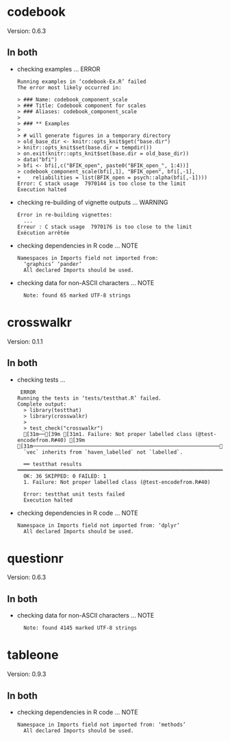 # codebook

Version: 0.6.3

## In both

*   checking examples ... ERROR
    ```
    Running examples in ‘codebook-Ex.R’ failed
    The error most likely occurred in:
    
    > ### Name: codebook_component_scale
    > ### Title: Codebook component for scales
    > ### Aliases: codebook_component_scale
    > 
    > ### ** Examples
    > 
    > # will generate figures in a temporary directory
    > old_base_dir <- knitr::opts_knit$get("base.dir")
    > knitr::opts_knit$set(base.dir = tempdir())
    > on.exit(knitr::opts_knit$set(base.dir = old_base_dir))
    > data("bfi")
    > bfi <- bfi[,c("BFIK_open", paste0("BFIK_open_", 1:4))]
    > codebook_component_scale(bfi[,1], "BFIK_open", bfi[,-1],
    +    reliabilities = list(BFIK_open = psych::alpha(bfi[,-1])))
    Error: C stack usage  7970144 is too close to the limit
    Execution halted
    ```

*   checking re-building of vignette outputs ... WARNING
    ```
    Error in re-building vignettes:
      ...
    Erreur : C stack usage  7970176 is too close to the limit
    Exécution arrêtée
    ```

*   checking dependencies in R code ... NOTE
    ```
    Namespaces in Imports field not imported from:
      ‘graphics’ ‘pander’
      All declared Imports should be used.
    ```

*   checking data for non-ASCII characters ... NOTE
    ```
      Note: found 65 marked UTF-8 strings
    ```

# crosswalkr

Version: 0.1.1

## In both

*   checking tests ...
    ```
     ERROR
    Running the tests in ‘tests/testthat.R’ failed.
    Complete output:
      > library(testthat)
      > library(crosswalkr)
      > 
      > test_check("crosswalkr")
      [31m──[39m [31m1. Failure: Not proper labelled class (@test-encodefrom.R#40) [39m [31m─────────────────────────────────────────────────────────────[39m
      `vec` inherits from `haven_labelled` not `labelled`.
      
      ══ testthat results  ══════════════════════════════════════════════════════════════════════════════════════════════════════════
      OK: 36 SKIPPED: 0 FAILED: 1
      1. Failure: Not proper labelled class (@test-encodefrom.R#40) 
      
      Error: testthat unit tests failed
      Execution halted
    ```

*   checking dependencies in R code ... NOTE
    ```
    Namespace in Imports field not imported from: ‘dplyr’
      All declared Imports should be used.
    ```

# questionr

Version: 0.6.3

## In both

*   checking data for non-ASCII characters ... NOTE
    ```
      Note: found 4145 marked UTF-8 strings
    ```

# tableone

Version: 0.9.3

## In both

*   checking dependencies in R code ... NOTE
    ```
    Namespace in Imports field not imported from: ‘methods’
      All declared Imports should be used.
    ```

